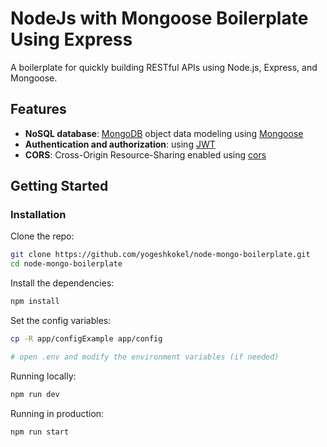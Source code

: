 # NodeJs with Mongoose Boilerplate Using Express

A boilerplate for quickly building RESTful APIs using Node.js, Express, and Mongoose.

## Features
- **NoSQL database**: [MongoDB](https://www.mongodb.com) object data modeling using [Mongoose](https://mongoosejs.com)
- **Authentication and authorization**: using [JWT](https://www.npmjs.com/package/jsonwebtoken)
- **CORS**: Cross-Origin Resource-Sharing enabled using [cors](https://github.com/expressjs/cors)

## Getting Started

### Installation

Clone the repo:

```bash
git clone https://github.com/yogeshkokel/node-mongo-boilerplate.git
cd node-mongo-boilerplate
```

Install the dependencies:

```bash
npm install
```

Set the config variables:

```bash
cp -R app/configExample app/config

# open .env and modify the environment variables (if needed)
```
Running locally:

```bash
npm run dev
```

Running in production:

```bash
npm run start
```